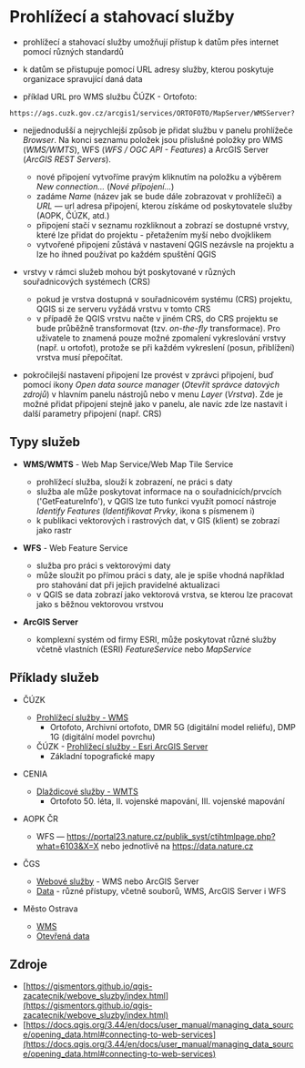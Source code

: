 # Prohlížecí a stahovací služby 

- prohlížecí a stahovací služby umožňují přístup k datům přes internet pomocí různých standardů
- k datům se přistupuje pomocí URL adresy služby, kterou poskytuje organizace spravující daná data
  
- příklad URL pro WMS službu ČÚZK - Ortofoto:
```
https://ags.cuzk.gov.cz/arcgis1/services/ORTOFOTO/MapServer/WMSServer?
```
- nejjednodušší a nejrychlejší způsob je přidat službu v panelu prohlížeče *Browser*. Na konci seznamu položek jsou příslušné položky pro WMS (*WMS/WMTS*), WFS (*WFS / OGC API - Features*) a ArcGIS Server (*ArcGIS REST Servers*).
    - nové připojení vytvoříme pravým kliknutím na položku a výběrem *New connection...* (*Nové připojení...*)
    - zadáme *Name* (název jak se bude dále zobrazovat v prohlížeči) a *URL* — url adresa připojení, kterou získáme od poskytovatele služby (AOPK, ČÚZK, atd.)
    - připojení stačí v seznamu rozkliknout a zobrazí se dostupné vrstvy, které lze přidat do projektu - přetažením myší nebo dvojklikem
    - vytvořené připojení zůstává v nastavení QGIS nezávsle na projektu a lze ho ihned používat po každém spuštění QGIS

- vrstvy v rámci služeb mohou být poskytované v různých souřadnicových systémech (CRS)
  - pokud je vrstva dostupná v souřadnicovém systému (CRS) projektu, QGIS si ze serveru vyžádá vrstvu v tomto CRS
  - v případě že QGIS vrstvu načte v jiném CRS, do CRS projektu se bude průběžně transformovat (tzv. *on-the-fly* transformace). Pro uživatele to znamená pouze možné zpomalení vykreslování vrstvy (např. u ortofot), protože se při každém vykreslení (posun, přiblížení) vrstva musí přepočítat.
- pokročilejší nastavení připojení lze provést v zprávci připojení, buď pomocí ikony *Open data source manager* (*Otevřít správce datových zdrojů*) v hlavním panelu nástrojů nebo v menu *Layer* (*Vrstva*). Zde je možné přidat připojení stejně jako v panelu, ale navíc zde lze nastavit i další parametry připojení (např. CRS)

## Typy služeb
- **WMS/WMTS** - Web Map Service/Web Map Tile Service
  - prohlížecí služba, slouží k zobrazení, ne práci s daty
  - služba ale může poskytovat informace na o souřadnicích/prvcích ('GetFeatureInfo'), v QGIS lze tuto funkci využít pomocí nástroje *Identify Features* (*Identifikovat Prvky*, ikona s písmenem i) 
  - k publikaci vektorových i rastrových dat, v GIS (klient) se zobrazí jako rastr
  
- **WFS** - Web Feature Service
  - služba pro práci s vektorovými daty
  - může sloužit po přímou práci s daty, ale je spíše vhodná například pro stahování dat při jejich pravidelné aktualizaci
  - v QGIS se data zobrazí jako vektorová vrstva, se kterou lze pracovat jako s běžnou vektorovou vrstvou

- **ArcGIS Server** 
  -  komplexní systém od firmy ESRI, může poskytovat různé služby včetně vlastních (ESRI)  *FeatureService* nebo *MapService*


## Příklady služeb
- ČÚZK
  - [Prohlížecí služby - WMS](https://geoportal.cuzk.cz/(S(u5gqffvhimhxstk12ficlzqd))/Default.aspx?mode=TextMeta&side=wms.verejne&text=WMS.verejne.uvod&head_tab=sekce-03-gp&menu=311)
      - Ortofoto, Archivní ortofoto, DMR 5G (digitální model reliéfu), DMP 1G (digitální model povrchu)
  - ČÚZK - [Prohlížecí služby - Esri ArcGIS Server](hhttps://geoportal.cuzk.cz/(S(0gg0vybvk3turge0wjun343s))/Default.aspx?mode=TextMeta&side=wms.AGS&text=WMS.AGS&head_tab=sekce-03-gp&menu=314)
      - Základní topografické mapy

- CENIA
  - [Dlaždicové služby - WMTS](https://geoportal.gov.cz/web/guest/wms)
      - Ortofoto 50. léta, II. vojenské mapování, III. vojenské mapování


- AOPK ČR
  - WFS — https://portal23.nature.cz/publik_syst/ctihtmlpage.php?what=6103&X=X nebo jednotlivě na https://data.nature.cz

- ČGS
  - [Webové služby](https://cgs.gov.cz/mapy-a-data/webove-sluzby) - WMS nebo ArcGIS Server
  - [Data](https://cgs.gov.cz/mapy-a-data/data) - různé přístupy, včetně souborů, WMS, ArcGIS Server i WFS

- Město Ostrava
    - [WMS](https://mapy.ostrava.cz/mapove-sluzby/wms/)
    - [Otevřená data](https://mapy.ostrava.cz/data/otevrena-data/opendata-info/)

## Zdroje

- [https://gismentors.github.io/qgis-zacatecnik/webove_sluzby/index.html](https://gismentors.github.io/qgis-zacatecnik/webove_sluzby/index.html)
- [https://docs.qgis.org/3.44/en/docs/user_manual/managing_data_source/opening_data.html#connecting-to-web-services](https://docs.qgis.org/3.44/en/docs/user_manual/managing_data_source/opening_data.html#connecting-to-web-services)
